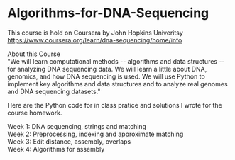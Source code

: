 # Algorithms-for-DNA-Sequencing

This course is hold on Coursera by John Hopkins Univeritsy  
https://www.coursera.org/learn/dna-sequencing/home/info

About this Course  
"We will learn computational methods -- algorithms and data structures -- for analyzing DNA sequencing data. We will learn a little about DNA, genomics, and how DNA sequencing is used.  We will use Python to implement key algorithms and data structures and to analyze real genomes and DNA sequencing datasets."

Here are the Python code for in class pratice and solutions I wrote for the course homework.

Week 1: DNA sequencing, strings and matching  
Week 2: Preprocessing, indexing and approximate matching  
Week 3: Edit distance, assembly, overlaps  
Week 4: Algorithms for assembly  
